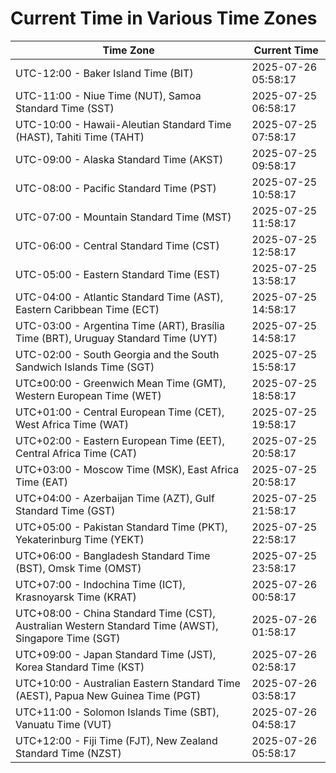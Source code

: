 # Current Time in Various Time Zones

| Time Zone | Current Time |
|-----------|--------------|
| UTC-12:00 - Baker Island Time (BIT) | 2025-07-26 05:58:17 |
| UTC-11:00 - Niue Time (NUT), Samoa Standard Time (SST) | 2025-07-25 06:58:17 |
| UTC-10:00 - Hawaii-Aleutian Standard Time (HAST), Tahiti Time (TAHT) | 2025-07-25 07:58:17 |
| UTC-09:00 - Alaska Standard Time (AKST) | 2025-07-25 09:58:17 |
| UTC-08:00 - Pacific Standard Time (PST) | 2025-07-25 10:58:17 |
| UTC-07:00 - Mountain Standard Time (MST) | 2025-07-25 11:58:17 |
| UTC-06:00 - Central Standard Time (CST) | 2025-07-25 12:58:17 |
| UTC-05:00 - Eastern Standard Time (EST) | 2025-07-25 13:58:17 |
| UTC-04:00 - Atlantic Standard Time (AST), Eastern Caribbean Time (ECT) | 2025-07-25 14:58:17 |
| UTC-03:00 - Argentina Time (ART), Brasília Time (BRT), Uruguay Standard Time (UYT) | 2025-07-25 14:58:17 |
| UTC-02:00 - South Georgia and the South Sandwich Islands Time (SGT) | 2025-07-25 15:58:17 |
| UTC±00:00 - Greenwich Mean Time (GMT), Western European Time (WET) | 2025-07-25 18:58:17 |
| UTC+01:00 - Central European Time (CET), West Africa Time (WAT) | 2025-07-25 19:58:17 |
| UTC+02:00 - Eastern European Time (EET), Central Africa Time (CAT) | 2025-07-25 20:58:17 |
| UTC+03:00 - Moscow Time (MSK), East Africa Time (EAT) | 2025-07-25 20:58:17 |
| UTC+04:00 - Azerbaijan Time (AZT), Gulf Standard Time (GST) | 2025-07-25 21:58:17 |
| UTC+05:00 - Pakistan Standard Time (PKT), Yekaterinburg Time (YEKT) | 2025-07-25 22:58:17 |
| UTC+06:00 - Bangladesh Standard Time (BST), Omsk Time (OMST) | 2025-07-25 23:58:17 |
| UTC+07:00 - Indochina Time (ICT), Krasnoyarsk Time (KRAT) | 2025-07-26 00:58:17 |
| UTC+08:00 - China Standard Time (CST), Australian Western Standard Time (AWST), Singapore Time (SGT) | 2025-07-26 01:58:17 |
| UTC+09:00 - Japan Standard Time (JST), Korea Standard Time (KST) | 2025-07-26 02:58:17 |
| UTC+10:00 - Australian Eastern Standard Time (AEST), Papua New Guinea Time (PGT) | 2025-07-26 03:58:17 |
| UTC+11:00 - Solomon Islands Time (SBT), Vanuatu Time (VUT) | 2025-07-26 04:58:17 |
| UTC+12:00 - Fiji Time (FJT), New Zealand Standard Time (NZST) | 2025-07-26 05:58:17 |
